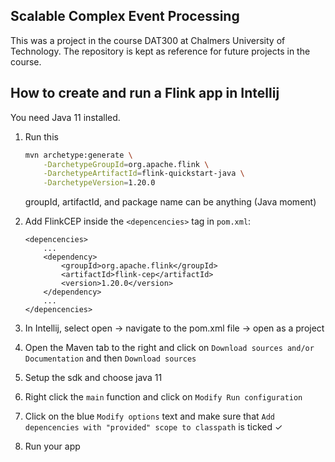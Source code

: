 ## Scalable Complex Event Processing
This was a project in the course DAT300 at Chalmers University of Technology. The repository is kept as reference for future projects in the course.

## How to create and run a Flink app in Intellij

You need Java 11 installed.

1. Run this
    ```bash
    mvn archetype:generate \
        -DarchetypeGroupId=org.apache.flink \
        -DarchetypeArtifactId=flink-quickstart-java \
        -DarchetypeVersion=1.20.0
    ```

    groupId, artifactId, and package name can be anything (Java moment)
2. Add FlinkCEP inside the `<depencencies>` tag in `pom.xml`:
    ```
    <depencencies>
        ...
        <dependency>
            <groupId>org.apache.flink</groupId>
            <artifactId>flink-cep</artifactId>
            <version>1.20.0</version>
        </dependency>
        ...
    </depencencies>
    ```
3. In Intellij, select open -> navigate to the pom.xml file -> open as a project
4. Open the Maven tab to the right and click on `Download sources and/or Documentation` and then `Download sources`
5. Setup the sdk and choose java 11
6. Right click the `main` function and click on `Modify Run configuration`
7. Click on the blue `Modify options` text and make sure that `Add depencencies with "provided" scope to classpath` is ticked ✓
8. Run your app
